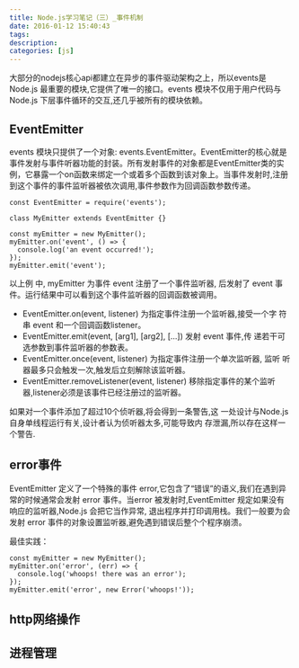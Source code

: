 ```yaml
---
title: Node.js学习笔记（三）_事件机制
date: 2016-01-12 15:40:43
tags:
description:
categories: [js]
---
```



大部分的nodejs核心api都建立在异步的事件驱动架构之上，所以events是Node.js 最重要的模块,它提供了唯一的接口。events 模块不仅用于用户代码与 Node.js 下层事件循环的交互,还几乎被所有的模块依赖。

## EventEmitter

events 模块只提供了一个对象: events.EventEmitter。EventEmitter的核心就是事件发射与事件听器功能的封装。所有发射事件的对象都是EventEmitter类的实例，它暴露一个on函数来绑定一个或着多个函数到该对象上。当事件发射时,注册到这个事件的事件监听器被依次调用,事件参数作为回调函数参数传递。


```
const EventEmitter = require('events');

class MyEmitter extends EventEmitter {}

const myEmitter = new MyEmitter();
myEmitter.on('event', () => {
  console.log('an event occurred!');
});
myEmitter.emit('event');
```

以上例 中, myEmitter 为事件 event 注册了一个事件监听器, 后发射了 event 事件。运行结果中可以看到这个事件监听器的回调函数被调用。


+ EventEmitter.on(event, listener) 为指定事件注册一个监听器,接受一个字
符串 event 和一个回调函数listener。
+ EventEmitter.emit(event, [arg1], [arg2], [...]) 发射 event 事件,传
递若干可选参数到事件监听器的参数表。
+ EventEmitter.once(event, listener) 为指定事件注册一个单次监听器, 监听
听器最多只会触发一次,触发后立刻解除该监听器。
+ EventEmitter.removeListener(event, listener)  移除指定事件的某个监听
器,listener必须是该事件已经注册过的监听器。



如果对一个事件添加了超过10个侦听器,将会得到一条警告,这 一处设计与Node.js自身单线程运行有关,设计者认为侦听器太多,可能导致内 存泄漏,所以存在这样一个警告.


## error事件
EventEmitter 定义了一个特殊的事件 error,它包含了“错误”的语义,我们在遇到异常的时候通常会发射 error 事件。当error 被发射时,EventEmitter 规定如果没有响应的监听器,Node.js 会把它当作异常, 退出程序并打印调用栈。我们一般要为会发射 error 事件的对象设置监听器,避免遇到错误后整个个程序崩溃。

最佳实践：

```
const myEmitter = new MyEmitter();
myEmitter.on('error', (err) => {
  console.log('whoops! there was an error');
});
myEmitter.emit('error', new Error('whoops!'));
```




## http网络操作

## 进程管理